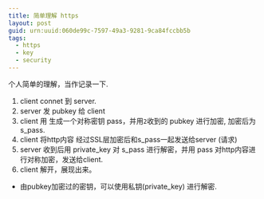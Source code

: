 ```yaml
---
title: 简单理解 https
layout: post
guid: urn:uuid:060de99c-7597-49a3-9281-9ca84fccbb5b
tags:
  - https
  - key
  - security
---
```



个人简单的理解，当作记录一下.

1. client connet 到 server.
2. server 发 pubkey 给 client
3. client 用 生成一个对称密钥 pass，并用`2`收到的 pubkey 进行加密, 加密后为s_pass.
4. client 将http内容 经过SSL层加密后和s_pass一起发送给server (请求)
5. server 收到后用 private_key 对 s_pass 进行解密，并用 pass 对http内容进行对称加密，发送给client.
6. client 解开，展现出来。

* 由pubkey加密过的密钥，可以使用私钥(private_key) 进行解密.
